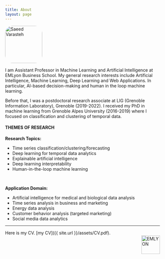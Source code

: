 ```yaml
---
title: About
layout: page
---
```


<img style="width:121px; border-radius: 20%;" alt="Saeed Varasteh" src="{{ site.url }}/assets/images/saeed.png">

<p>
I am Assistant Professor in Machine Learning and Artificial Intelligence at EMLyon Business School. My general research interests include Artificial Intelligence, Machine Learning, Deep Learning and Web Applications. In particular, AI-based decision-making and human in the loop machine learning.
</p>
<p>
Before that, I was a postdoctoral research associate at LIG (Grenoble Information Laboratory), Grenoble (2019-2022). I received my PhD in machine learning from Grenoble Alpes University (2016-2019) where I focused on classification and clustering of temporal data. 
</p>
<p>
<h4>THEMES OF RESEARCH</h4>

<b>Research Topics:</b>
<ul>
<li>Time series classification/clustering/forecasting</li>
<li>Deep learning for temporal data analytics</li>
<li>Explainable artificial intelligence</li>
<li>Deep learning interpretability</li>
<li>Human-in-the-loop machine learning</li>
</ul>
<br/>

<b>Application Domain:</b>
<ul>
<li>Artificial intelligence for medical and biological data analysis</li>
<li>Time series analysis in business and marketing</li>
<li>Energy data analysis</li>
<li>Customer behavior analysis (targeted marketing)</li>
<li>Social media data analytics</li>
</ul>
</p>
<hr/>
Here is my CV. [my CV]({{ site.url }}/assets/CV.pdf).


<div style="min-height:70px;margin-bottom:5px">
<a href="https://em-lyon.com/en/saeed-varasteh-yazdi/briefly">
<img style="width:60px; float: right;" alt="EMLYON" src="{{ site.url }}/assets/images/emlyon.png">
</a>
</div>
